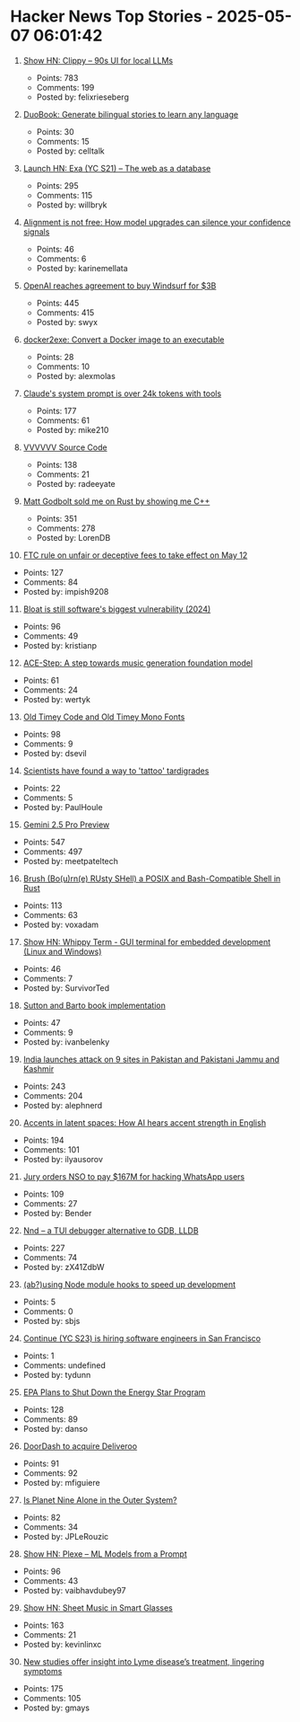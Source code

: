 # Hacker News Top Stories - 2025-05-07 06:01:42

1. [Show HN: Clippy – 90s UI for local LLMs](https://felixrieseberg.github.io/clippy/)
   - Points: 783
   - Comments: 199
   - Posted by: felixrieseberg

2. [DuoBook: Generate bilingual stories to learn any language](https://duobook.co)
   - Points: 30
   - Comments: 15
   - Posted by: celltalk

3. [Launch HN: Exa (YC S21) – The web as a database](undefined)
   - Points: 295
   - Comments: 115
   - Posted by: willbryk

4. [Alignment is not free: How model upgrades can silence your confidence signals](https://www.variance.co/post/alignment-is-not-free-how-a-model-silenced-our-confidence-signals)
   - Points: 46
   - Comments: 6
   - Posted by: karinemellata

5. [OpenAI reaches agreement to buy Windsurf for $3B](https://www.bloomberg.com/news/articles/2025-05-06/openai-reaches-agreement-to-buy-startup-windsurf-for-3-billion)
   - Points: 445
   - Comments: 415
   - Posted by: swyx

6. [docker2exe: Convert a Docker image to an executable](https://github.com/rzane/docker2exe)
   - Points: 28
   - Comments: 10
   - Posted by: alexmolas

7. [Claude's system prompt is over 24k tokens with tools](https://github.com/asgeirtj/system_prompts_leaks/blob/main/claude.txt)
   - Points: 177
   - Comments: 61
   - Posted by: mike210

8. [VVVVVV Source Code](https://github.com/TerryCavanagh/VVVVVV)
   - Points: 138
   - Comments: 21
   - Posted by: radeeyate

9. [Matt Godbolt sold me on Rust by showing me C++](https://www.collabora.com/news-and-blog/blog/2025/05/06/matt-godbolt-sold-me-on-rust-by-showing-me-c-plus-plus/)
   - Points: 351
   - Comments: 278
   - Posted by: LorenDB

10. [FTC rule on unfair or deceptive fees to take effect on May 12](https://www.ftc.gov/news-events/news/press-releases/2025/05/ftc-rule-unfair-or-deceptive-fees-take-effect-may-12-2025)
   - Points: 127
   - Comments: 84
   - Posted by: impish9208

11. [Bloat is still software's biggest vulnerability (2024)](https://spectrum.ieee.org/lean-software-development)
   - Points: 96
   - Comments: 49
   - Posted by: kristianp

12. [ACE-Step: A step towards music generation foundation model](https://github.com/ace-step/ACE-Step)
   - Points: 61
   - Comments: 24
   - Posted by: wertyk

13. [Old Timey Code and Old Timey Mono Fonts](https://github.com/dse/old-timey-mono-font)
   - Points: 98
   - Comments: 9
   - Posted by: dsevil

14. [Scientists have found a way to 'tattoo' tardigrades](https://phys.org/news/2025-04-scientists-tattoo-tardigrades.html)
   - Points: 22
   - Comments: 5
   - Posted by: PaulHoule

15. [Gemini 2.5 Pro Preview](https://developers.googleblog.com/en/gemini-2-5-pro-io-improved-coding-performance/)
   - Points: 547
   - Comments: 497
   - Posted by: meetpateltech

16. [Brush (Bo(u)rn(e) RUsty SHell) a POSIX and Bash-Compatible Shell in Rust](https://github.com/reubeno/brush)
   - Points: 113
   - Comments: 63
   - Posted by: voxadam

17. [Show HN: Whippy Term - GUI terminal for embedded development (Linux and Windows)](https://whippyterm.com)
   - Points: 46
   - Comments: 7
   - Posted by: SurvivorTed

18. [Sutton and Barto book implementation](https://github.com/ivanbelenky/RL)
   - Points: 47
   - Comments: 9
   - Posted by: ivanbelenky

19. [India launches attack on 9 sites in Pakistan and Pakistani Jammu and Kashmir](https://www.reuters.com/world/india/india-launches-attack-9-sites-pakistan-pakistan-occupied-jammu-kashmir-2025-05-06/)
   - Points: 243
   - Comments: 204
   - Posted by: alephnerd

20. [Accents in latent spaces: How AI hears accent strength in English](https://accent-strength.boldvoice.com/)
   - Points: 194
   - Comments: 101
   - Posted by: ilyausorov

21. [Jury orders NSO to pay $167M for hacking WhatsApp users](https://arstechnica.com/security/2025/05/jury-orders-nso-to-pay-167-million-for-hacking-whatsapp-users/)
   - Points: 109
   - Comments: 27
   - Posted by: Bender

22. [Nnd – a TUI debugger alternative to GDB, LLDB](https://github.com/al13n321/nnd)
   - Points: 227
   - Comments: 74
   - Posted by: zX41ZdbW

23. [(ab?)using Node module hooks to speed up development](https://immaculata.dev/blog/hacking-nodejs-modules.html)
   - Points: 5
   - Comments: 0
   - Posted by: sbjs

24. [Continue (YC S23) is hiring software engineers in San Francisco](https://www.ycombinator.com/companies/continue/jobs/smcxRnM-software-engineer)
   - Points: 1
   - Comments: undefined
   - Posted by: tydunn

25. [EPA Plans to Shut Down the Energy Star Program](https://www.nytimes.com/2025/05/06/climate/epa-energy-star-eliminated.html)
   - Points: 128
   - Comments: 89
   - Posted by: danso

26. [DoorDash to acquire Deliveroo](https://www.cnbc.com/2025/05/06/doordash-to-buy-uk-food-delivery-firm-deliveroo-in-3point9-billion-deal.html)
   - Points: 91
   - Comments: 92
   - Posted by: mfiguiere

27. [Is Planet Nine Alone in the Outer System?](https://www.centauri-dreams.org/2025/05/06/is-planet-nine-alone-in-the-outer-system/)
   - Points: 82
   - Comments: 34
   - Posted by: JPLeRouzic

28. [Show HN: Plexe – ML Models from a Prompt](https://github.com/plexe-ai/plexe)
   - Points: 96
   - Comments: 43
   - Posted by: vaibhavdubey97

29. [Show HN: Sheet Music in Smart Glasses](undefined)
   - Points: 163
   - Comments: 21
   - Posted by: kevinlinxc

30. [New studies offer insight into Lyme disease’s treatment, lingering symptoms](https://news.northwestern.edu/stories/2025/04/taking-the-bite-out-of-lyme-disease/)
   - Points: 175
   - Comments: 105
   - Posted by: gmays

